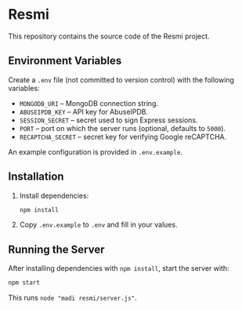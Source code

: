 # Resmi

This repository contains the source code of the Resmi project.

## Environment Variables

Create a `.env` file (not committed to version control) with the following variables:

- `MONGODB_URI` – MongoDB connection string.
- `ABUSEIPDB_KEY` – API key for AbuseIPDB.
- `SESSION_SECRET` – secret used to sign Express sessions.
- `PORT` – port on which the server runs (optional, defaults to `5000`).
- `RECAPTCHA_SECRET` – secret key for verifying Google reCAPTCHA.

An example configuration is provided in `.env.example`.

## Installation

1. Install dependencies:
   ```sh
   npm install
   ```
2. Copy `.env.example` to `.env` and fill in your values.

## Running the Server

After installing dependencies with `npm install`, start the server with:

```sh
npm start
```

This runs `node "madi resmi/server.js"`.
